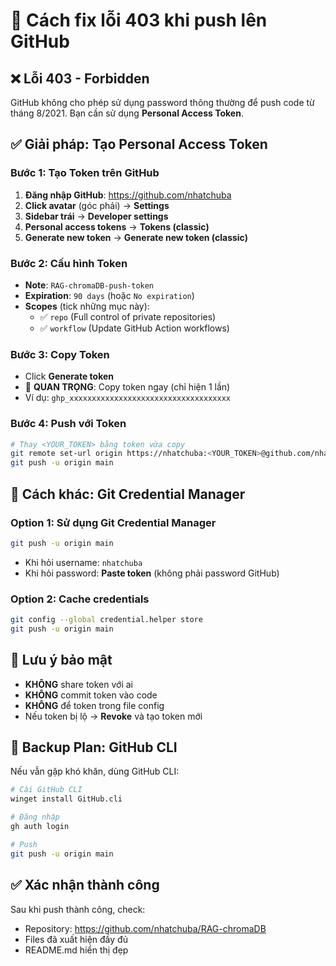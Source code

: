 # 🔧 Cách fix lỗi 403 khi push lên GitHub

## ❌ Lỗi 403 - Forbidden

GitHub không cho phép sử dụng password thông thường để push code từ tháng 8/2021. Bạn cần sử dụng **Personal Access Token**.

## ✅ Giải pháp: Tạo Personal Access Token

### Bước 1: Tạo Token trên GitHub
1. **Đăng nhập GitHub**: https://github.com/nhatchuba
2. **Click avatar** (góc phải) → **Settings**
3. **Sidebar trái** → **Developer settings** 
4. **Personal access tokens** → **Tokens (classic)**
5. **Generate new token** → **Generate new token (classic)**

### Bước 2: Cấu hình Token
- **Note**: `RAG-chromaDB-push-token`
- **Expiration**: `90 days` (hoặc `No expiration`)
- **Scopes** (tick những mục này):
  - ✅ `repo` (Full control of private repositories)
  - ✅ `workflow` (Update GitHub Action workflows)

### Bước 3: Copy Token
- Click **Generate token**
- 🚨 **QUAN TRỌNG**: Copy token ngay (chỉ hiện 1 lần)
- Ví dụ: `ghp_xxxxxxxxxxxxxxxxxxxxxxxxxxxxxxxxxxxx`

### Bước 4: Push với Token
```bash
# Thay <YOUR_TOKEN> bằng token vừa copy
git remote set-url origin https://nhatchuba:<YOUR_TOKEN>@github.com/nhatchuba/RAG-chromaDB.git
git push -u origin main
```

## 🔐 Cách khác: Git Credential Manager

### Option 1: Sử dụng Git Credential Manager
```bash
git push -u origin main
```
- Khi hỏi username: `nhatchuba`
- Khi hỏi password: **Paste token** (không phải password GitHub)

### Option 2: Cache credentials
```bash
git config --global credential.helper store
git push -u origin main
```

## 🚨 Lưu ý bảo mật
- **KHÔNG** share token với ai
- **KHÔNG** commit token vào code
- **KHÔNG** để token trong file config
- Nếu token bị lộ → **Revoke** và tạo token mới

## 📝 Backup Plan: GitHub CLI
Nếu vẫn gặp khó khăn, dùng GitHub CLI:
```bash
# Cài GitHub CLI
winget install GitHub.cli

# Đăng nhập
gh auth login

# Push
git push -u origin main
```

## ✅ Xác nhận thành công
Sau khi push thành công, check:
- Repository: https://github.com/nhatchuba/RAG-chromaDB
- Files đã xuất hiện đầy đủ
- README.md hiển thị đẹp
